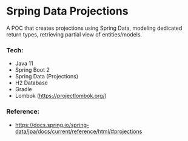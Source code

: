 # Srping Data Projections
A POC that creates projections using Spring Data, modeling dedicated return types, retrieving partial view of entities/models.

### Tech:
- Java 11
- Spring Boot 2
- Spring Data (Projections)
- H2 Database
- Gradle
- Lombok (https://projectlombok.org/)

### Reference:
- https://docs.spring.io/spring-data/jpa/docs/current/reference/html/#projections